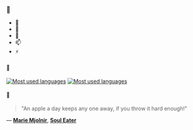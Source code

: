 ### 👋

- 🔭
- 🌱
- 💬
- 📫
- ⚡

#### 🧏

[![Most used languages](https://github-readme-stats-aynah.vercel.app/api/top-langs/?username=aynh&theme=solarized-dark&langs_count=6&layout=compact&hide_title=true)](https://github.com/anuraghazra/github-readme-stats#gh-dark-mode-only)
[![Most used languages](https://github-readme-stats-aynah.vercel.app/api/top-langs/?username=aynh&theme=solarized-light&langs_count=6&layout=compact&hide_title=true)](https://github.com/anuraghazra/github-readme-stats#gh-light-mode-only)

#### 💬

> "An apple a day keeps any one away, if you throw it hard enough!"

&mdash; [**Marie Mjolnir**](https://myanimelist.net/character.php?q=Marie%20Mjolnir&cat=character), [**Soul Eater**](https://myanimelist.net/search/all?q=Soul%20Eater&cat=all)
